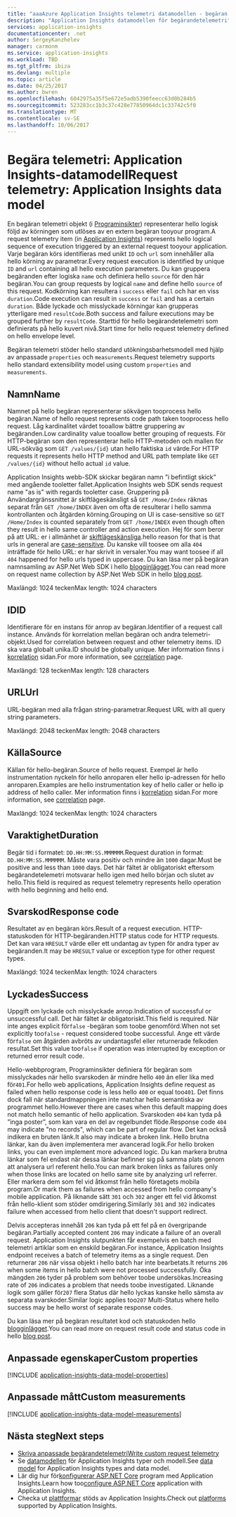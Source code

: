 ```yaml
---
title: "aaaAzure Application Insights telemetri datamodellen - begäran telemetri | Microsoft Docs"
description: "Application Insights datamodellen för begärandetelemetri"
services: application-insights
documentationcenter: .net
author: SergeyKanzhelev
manager: carmonm
ms.service: application-insights
ms.workload: TBD
ms.tgt_pltfrm: ibiza
ms.devlang: multiple
ms.topic: article
ms.date: 04/25/2017
ms.author: bwren
ms.openlocfilehash: 6042975a35f5e672e5adb5390feecc63d0b284b5
ms.sourcegitcommit: 523283cc1b3c37c428e77850964dc1c33742c5f0
ms.translationtype: MT
ms.contentlocale: sv-SE
ms.lasthandoff: 10/06/2017
---
```

# <a name="request-telemetry-application-insights-data-model"></a><span data-ttu-id="02e6d-103">Begära telemetri: Application Insights-datamodell</span><span class="sxs-lookup"><span data-stu-id="02e6d-103">Request telemetry: Application Insights data model</span></span>

<span data-ttu-id="02e6d-104">En begäran telemetri objekt (i [Programinsikter](app-insights-overview.md)) representerar hello logisk följd av körningen som utlöses av en extern begäran tooyour program.</span><span class="sxs-lookup"><span data-stu-id="02e6d-104">A request telemetry item (in [Application Insights](app-insights-overview.md)) represents hello logical sequence of execution triggered by an external request tooyour application.</span></span> <span data-ttu-id="02e6d-105">Varje begäran körs identifieras med unikt `ID` och `url` som innehåller alla hello körning av parametrar.</span><span class="sxs-lookup"><span data-stu-id="02e6d-105">Every request execution is identified by unique `ID` and `url` containing all hello execution parameters.</span></span> <span data-ttu-id="02e6d-106">Du kan gruppera begäranden efter logiska `name` och definiera hello `source` för den här begäran.</span><span class="sxs-lookup"><span data-stu-id="02e6d-106">You can group requests by logical `name` and define hello `source` of this request.</span></span> <span data-ttu-id="02e6d-107">Kodkörning kan resultera i `success` eller `fail` och har en viss `duration`.</span><span class="sxs-lookup"><span data-stu-id="02e6d-107">Code execution can result in `success` or `fail` and has a certain `duration`.</span></span> <span data-ttu-id="02e6d-108">Både lyckade och misslyckade körningar kan grupperas ytterligare med `resultCode`.</span><span class="sxs-lookup"><span data-stu-id="02e6d-108">Both success and failure executions may be grouped further by `resultCode`.</span></span> <span data-ttu-id="02e6d-109">Starttid för hello begärandetelemetri som definierats på hello kuvert nivå.</span><span class="sxs-lookup"><span data-stu-id="02e6d-109">Start time for hello request telemetry defined on hello envelope level.</span></span>

<span data-ttu-id="02e6d-110">Begäran telemetri stöder hello standard utökningsbarhetsmodell med hjälp av anpassade `properties` och `measurements`.</span><span class="sxs-lookup"><span data-stu-id="02e6d-110">Request telemetry supports hello standard extensibility model using custom `properties` and `measurements`.</span></span>

## <a name="name"></a><span data-ttu-id="02e6d-111">Namn</span><span class="sxs-lookup"><span data-stu-id="02e6d-111">Name</span></span>

<span data-ttu-id="02e6d-112">Namnet på hello begäran representerar sökvägen tooprocess hello begäran.</span><span class="sxs-lookup"><span data-stu-id="02e6d-112">Name of hello request represents code path taken tooprocess hello request.</span></span> <span data-ttu-id="02e6d-113">Låg kardinalitet värdet tooallow bättre gruppering av begäranden.</span><span class="sxs-lookup"><span data-stu-id="02e6d-113">Low cardinality value tooallow better grouping of requests.</span></span> <span data-ttu-id="02e6d-114">För HTTP-begäran som den representerar hello HTTP-metoden och mallen för URL-sökväg som `GET /values/{id}` utan hello faktiska `id` värde.</span><span class="sxs-lookup"><span data-stu-id="02e6d-114">For HTTP requests it represents hello HTTP method and URL path template like `GET /values/{id}` without hello actual `id` value.</span></span>

<span data-ttu-id="02e6d-115">Application Insights webb-SDK skickar begäran namn ”i befintligt skick” med angående tooletter fallet.</span><span class="sxs-lookup"><span data-stu-id="02e6d-115">Application Insights web SDK sends request name "as is" with regards tooletter case.</span></span> <span data-ttu-id="02e6d-116">Gruppering på Användargränssnittet är skiftlägeskänsligt så `GET /Home/Index` räknas separat från `GET /home/INDEX` även om ofta de resulterar i hello samma kontrollanten och åtgärden körning.</span><span class="sxs-lookup"><span data-stu-id="02e6d-116">Grouping on UI is case-sensitive so `GET /Home/Index` is counted separately from `GET /home/INDEX` even though often they result in hello same controller and action execution.</span></span> <span data-ttu-id="02e6d-117">Hej för som beror på att URL: er i allmänhet är [skiftlägeskänsliga](http://www.w3.org/TR/WD-html40-970708/htmlweb.html).</span><span class="sxs-lookup"><span data-stu-id="02e6d-117">hello reason for that is that urls in general are [case-sensitive](http://www.w3.org/TR/WD-html40-970708/htmlweb.html).</span></span> <span data-ttu-id="02e6d-118">Du kanske vill toosee om alla `404` inträffade för hello URL: er har skrivit in versaler.</span><span class="sxs-lookup"><span data-stu-id="02e6d-118">You may want toosee if all `404` happened for hello urls typed in uppercase.</span></span> <span data-ttu-id="02e6d-119">Du kan läsa mer på begäran namnsamling av ASP.Net Web SDK i hello [blogginlägget](http://apmtips.com/blog/2015/02/23/request-name-and-url/).</span><span class="sxs-lookup"><span data-stu-id="02e6d-119">You can read more on request name collection by ASP.Net Web SDK in hello [blog post](http://apmtips.com/blog/2015/02/23/request-name-and-url/).</span></span>

<span data-ttu-id="02e6d-120">Maxlängd: 1024 tecken</span><span class="sxs-lookup"><span data-stu-id="02e6d-120">Max length: 1024 characters</span></span>

## <a name="id"></a><span data-ttu-id="02e6d-121">ID</span><span class="sxs-lookup"><span data-stu-id="02e6d-121">ID</span></span>

<span data-ttu-id="02e6d-122">Identifierare för en instans för anrop av begäran.</span><span class="sxs-lookup"><span data-stu-id="02e6d-122">Identifier of a request call instance.</span></span> <span data-ttu-id="02e6d-123">Används för korrelation mellan begäran och andra telemetri-objekt.</span><span class="sxs-lookup"><span data-stu-id="02e6d-123">Used for correlation between request and other telemetry items.</span></span> <span data-ttu-id="02e6d-124">ID ska vara globalt unika.</span><span class="sxs-lookup"><span data-stu-id="02e6d-124">ID should be globally unique.</span></span> <span data-ttu-id="02e6d-125">Mer information finns i [korrelation](application-insights-correlation.md) sidan.</span><span class="sxs-lookup"><span data-stu-id="02e6d-125">For more information, see [correlation](application-insights-correlation.md) page.</span></span>

<span data-ttu-id="02e6d-126">Maxlängd: 128 tecken</span><span class="sxs-lookup"><span data-stu-id="02e6d-126">Max length: 128 characters</span></span>

## <a name="url"></a><span data-ttu-id="02e6d-127">URL</span><span class="sxs-lookup"><span data-stu-id="02e6d-127">Url</span></span>

<span data-ttu-id="02e6d-128">URL-begäran med alla frågan string-parametrar.</span><span class="sxs-lookup"><span data-stu-id="02e6d-128">Request URL with all query string parameters.</span></span>

<span data-ttu-id="02e6d-129">Maxlängd: 2048 tecken</span><span class="sxs-lookup"><span data-stu-id="02e6d-129">Max length: 2048 characters</span></span>

## <a name="source"></a><span data-ttu-id="02e6d-130">Källa</span><span class="sxs-lookup"><span data-stu-id="02e6d-130">Source</span></span>

<span data-ttu-id="02e6d-131">Källan för hello-begäran.</span><span class="sxs-lookup"><span data-stu-id="02e6d-131">Source of hello request.</span></span> <span data-ttu-id="02e6d-132">Exempel är hello instrumentation nyckeln för hello anroparen eller hello ip-adressen för hello anroparen.</span><span class="sxs-lookup"><span data-stu-id="02e6d-132">Examples are hello instrumentation key of hello caller or hello ip address of hello caller.</span></span> <span data-ttu-id="02e6d-133">Mer information finns i [korrelation](application-insights-correlation.md) sidan.</span><span class="sxs-lookup"><span data-stu-id="02e6d-133">For more information, see [correlation](application-insights-correlation.md) page.</span></span>

<span data-ttu-id="02e6d-134">Maxlängd: 1024 tecken</span><span class="sxs-lookup"><span data-stu-id="02e6d-134">Max length: 1024 characters</span></span>

## <a name="duration"></a><span data-ttu-id="02e6d-135">Varaktighet</span><span class="sxs-lookup"><span data-stu-id="02e6d-135">Duration</span></span>

<span data-ttu-id="02e6d-136">Begär tid i formatet: `DD.HH:MM:SS.MMMMMM`.</span><span class="sxs-lookup"><span data-stu-id="02e6d-136">Request duration in format: `DD.HH:MM:SS.MMMMMM`.</span></span> <span data-ttu-id="02e6d-137">Måste vara positiv och mindre än `1000` dagar.</span><span class="sxs-lookup"><span data-stu-id="02e6d-137">Must be positive and less than `1000` days.</span></span> <span data-ttu-id="02e6d-138">Det här fältet är obligatoriskt eftersom begärandetelemetri motsvarar hello igen med hello början och slutet av hello.</span><span class="sxs-lookup"><span data-stu-id="02e6d-138">This field is required as request telemetry represents hello operation with hello beginning and hello end.</span></span>

## <a name="response-code"></a><span data-ttu-id="02e6d-139">Svarskod</span><span class="sxs-lookup"><span data-stu-id="02e6d-139">Response code</span></span>

<span data-ttu-id="02e6d-140">Resultatet av en begäran körs.</span><span class="sxs-lookup"><span data-stu-id="02e6d-140">Result of a request execution.</span></span> <span data-ttu-id="02e6d-141">HTTP-statuskoden för HTTP-begäranden.</span><span class="sxs-lookup"><span data-stu-id="02e6d-141">HTTP status code for HTTP requests.</span></span> <span data-ttu-id="02e6d-142">Det kan vara `HRESULT` värde eller ett undantag av typen för andra typer av begäranden.</span><span class="sxs-lookup"><span data-stu-id="02e6d-142">It may be `HRESULT` value or exception type for other request types.</span></span>

<span data-ttu-id="02e6d-143">Maxlängd: 1024 tecken</span><span class="sxs-lookup"><span data-stu-id="02e6d-143">Max length: 1024 characters</span></span>

## <a name="success"></a><span data-ttu-id="02e6d-144">Lyckades</span><span class="sxs-lookup"><span data-stu-id="02e6d-144">Success</span></span>

<span data-ttu-id="02e6d-145">Uppgift om lyckade och misslyckade anrop.</span><span class="sxs-lookup"><span data-stu-id="02e6d-145">Indication of successful or unsuccessful call.</span></span> <span data-ttu-id="02e6d-146">Det här fältet är obligatoriskt.</span><span class="sxs-lookup"><span data-stu-id="02e6d-146">This field is required.</span></span> <span data-ttu-id="02e6d-147">När inte anges explicit för`false` -begäran som toobe genomförd.</span><span class="sxs-lookup"><span data-stu-id="02e6d-147">When not set explicitly too`false` - request considered toobe successful.</span></span> <span data-ttu-id="02e6d-148">Ange ett värde för`false` om åtgärden avbröts av undantagsfel eller returnerade felkoden resultat.</span><span class="sxs-lookup"><span data-stu-id="02e6d-148">Set this value too`false` if operation was interrupted by exception or returned error result code.</span></span>

<span data-ttu-id="02e6d-149">Hello-webbprogram, Programinsikter definiera för begäran som misslyckades när hello svarskoden är mindre hello `400` än eller lika med för`401`.</span><span class="sxs-lookup"><span data-stu-id="02e6d-149">For hello web applications, Application Insights define request as failed when hello response code is less hello `400` or equal too`401`.</span></span> <span data-ttu-id="02e6d-150">Det finns dock fall när standardmappningen inte matchar hello semantiska av programmet hello.</span><span class="sxs-lookup"><span data-stu-id="02e6d-150">However there are cases when this default mapping does not match hello semantic of hello application.</span></span> <span data-ttu-id="02e6d-151">Svarskoden `404` kan tyda på ”inga poster”, som kan vara en del av regelbundet flöde.</span><span class="sxs-lookup"><span data-stu-id="02e6d-151">Response code `404` may indicate "no records", which can be part of regular flow.</span></span> <span data-ttu-id="02e6d-152">Det kan också indikera en bruten länk.</span><span class="sxs-lookup"><span data-stu-id="02e6d-152">It also may indicate a broken link.</span></span> <span data-ttu-id="02e6d-153">Hello brutna länkar, kan du även implementera mer avancerad logik.</span><span class="sxs-lookup"><span data-stu-id="02e6d-153">For hello broken links, you can even implement more advanced logic.</span></span> <span data-ttu-id="02e6d-154">Du kan markera brutna länkar som fel endast när dessa länkar befinner sig på samma plats genom att analysera url referent hello.</span><span class="sxs-lookup"><span data-stu-id="02e6d-154">You can mark broken links as failures only when those links are located on hello same site by analyzing url referrer.</span></span> <span data-ttu-id="02e6d-155">Eller markera dem som fel vid åtkomst från hello företagets mobila program.</span><span class="sxs-lookup"><span data-stu-id="02e6d-155">Or mark them as failures when accessed from hello company's mobile application.</span></span> <span data-ttu-id="02e6d-156">På liknande sätt `301` och `302` anger ett fel vid åtkomst från hello-klient som stöder omdirigering.</span><span class="sxs-lookup"><span data-stu-id="02e6d-156">Similarly `301` and `302` indicates failure when accessed from hello client that doesn't support redirect.</span></span>

<span data-ttu-id="02e6d-157">Delvis accepteras innehåll `206` kan tyda på ett fel på en övergripande begäran.</span><span class="sxs-lookup"><span data-stu-id="02e6d-157">Partially accepted content `206` may indicate a failure of an overall request.</span></span> <span data-ttu-id="02e6d-158">Application Insights slutpunkten får exempelvis en batch med telemetri artiklar som en enskild begäran.</span><span class="sxs-lookup"><span data-stu-id="02e6d-158">For instance, Application Insights endpoint receives a batch of telemetry items as a single request.</span></span> <span data-ttu-id="02e6d-159">Den returnerar `206` när vissa objekt i hello batch har inte bearbetats.</span><span class="sxs-lookup"><span data-stu-id="02e6d-159">It returns `206` when some items in hello batch were not processed successfully.</span></span> <span data-ttu-id="02e6d-160">Öka mängden `206` tyder på problem som behöver toobe undersökas.</span><span class="sxs-lookup"><span data-stu-id="02e6d-160">Increasing rate of `206` indicates a problem that needs toobe investigated.</span></span> <span data-ttu-id="02e6d-161">Liknande logik som gäller för`207` flera Status där hello lyckas kanske hello sämsta av separata svarskoder.</span><span class="sxs-lookup"><span data-stu-id="02e6d-161">Similar logic applies too`207` Multi-Status where hello success may be hello worst of separate response codes.</span></span>

<span data-ttu-id="02e6d-162">Du kan läsa mer på begäran resultatet kod och statuskoden hello [blogginlägget](http://apmtips.com/blog/2016/12/03/request-success-and-response-code/).</span><span class="sxs-lookup"><span data-stu-id="02e6d-162">You can read more on request result code and status code in hello [blog post](http://apmtips.com/blog/2016/12/03/request-success-and-response-code/).</span></span>

## <a name="custom-properties"></a><span data-ttu-id="02e6d-163">Anpassade egenskaper</span><span class="sxs-lookup"><span data-stu-id="02e6d-163">Custom properties</span></span>

[!INCLUDE [application-insights-data-model-properties](../../includes/application-insights-data-model-properties.md)]

## <a name="custom-measurements"></a><span data-ttu-id="02e6d-164">Anpassade mått</span><span class="sxs-lookup"><span data-stu-id="02e6d-164">Custom measurements</span></span>

[!INCLUDE [application-insights-data-model-measurements](../../includes/application-insights-data-model-measurements.md)]

## <a name="next-steps"></a><span data-ttu-id="02e6d-165">Nästa steg</span><span class="sxs-lookup"><span data-stu-id="02e6d-165">Next steps</span></span>

- [<span data-ttu-id="02e6d-166">Skriva anpassade begärandetelemetri</span><span class="sxs-lookup"><span data-stu-id="02e6d-166">Write custom request telemetry</span></span>](app-insights-api-custom-events-metrics.md#trackrequest)
- <span data-ttu-id="02e6d-167">Se [datamodellen](application-insights-data-model.md) för Application Insights typer och modell.</span><span class="sxs-lookup"><span data-stu-id="02e6d-167">See [data model](application-insights-data-model.md) for Application Insights types and data model.</span></span>
- <span data-ttu-id="02e6d-168">Lär dig hur för[konfigurerar ASP.NET Core](app-insights-asp-net.md) program med Application Insights.</span><span class="sxs-lookup"><span data-stu-id="02e6d-168">Learn how too[configure ASP.NET Core](app-insights-asp-net.md) application with Application Insights.</span></span>
- <span data-ttu-id="02e6d-169">Checka ut [plattformar](app-insights-platforms.md) stöds av Application Insights.</span><span class="sxs-lookup"><span data-stu-id="02e6d-169">Check out [platforms](app-insights-platforms.md) supported by Application Insights.</span></span>
